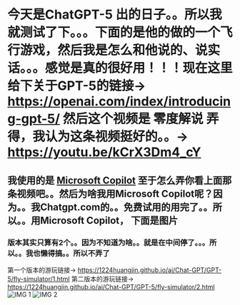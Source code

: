 # 今天是ChatGPT-5 出的日子。。所以我就测试了下。。。下面的是他的做的一个飞行游戏，然后我是怎么和他说的、说实话。。。感觉是真的很好用！！！现在这里给下关于GPT-5的链接→ https://openai.com/index/introducing-gpt-5/ 然后这个视频是 零度解说 弄得，我认为这条视频挺好的。。→ https://youtu.be/kCrX3Dm4_cY 
## 我使用的是 [Microsoft Copilot](https://copilot.microsoft.com/) 至于怎么弄你看上面那条视频吧。。然后为啥我用Microsoft Copilot呢？因为。。我Chatgpt.com的。。免费试用的用完了。。所以。。用Microsoft Copilot， 下面是图片
### 版本其实只算有2个。。因为不知道为啥。。就是在中间停了。。。所以。。我也懒得搞。。所以不弄了
第一个版本的游玩链接→ https://1224huangjin.github.io/ai/Chat-GPT/GPT-5/fly-simulator/1.html
第二版本的游玩链接→ https://1224huangjin.github.io/ai/Chat-GPT/GPT-5/fly-simulator/2.html 
![IMG 1](https://raw.githubusercontent.com/1224HuangJin/ai/refs/heads/main/Chat-GPT/GPT-5/IMG/1-copilot-microsoft-chats-H7fC5MNEscDzxRxXBLr8i-2025-08-08-18_25_371.png)
![IMG 2](https://raw.githubusercontent.com/1224HuangJin/ai/refs/heads/main/Chat-GPT/GPT-5/IMG/2-copilot-microsoft-chats-H7fC5MNEscDzxRxXBLr8i-2025-08-08-18_25_37-2.png)

